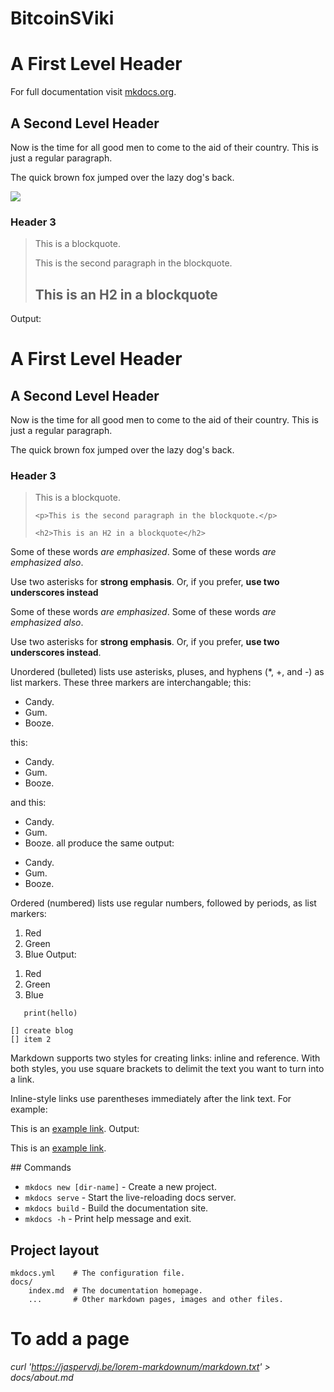 # BitcoinSViki

<!-- This line should go where you want to put your button -->
<div class="money-button"
  data-to="12873"
  data-amount="2"
  data-currency="USD"
  data-label="Donate"  data-client-identifier="1bb7b64622364fd021fb94c253331c32"data-button-id="1611208325864"
  data-button-data="{}"
  data-type="buy"
></div>
<!-- This line can go anywhere -->
<script src="https://www.moneybutton.com/moneybutton.js"></script>


A First Level Header
===

For full documentation visit [mkdocs.org](https://www.mkdocs.org).

A Second Level Header
---------------------

Now is the time for all good men to come to
the aid of their country. This is just a
regular paragraph.

The quick brown fox jumped over the lazy
dog's back.

<img src="https://wiki.bitcoinsv.io/images/a/aa/Simplified_Payment_Verification.png">

### Header 3

> This is a blockquote.
> 
> This is the second paragraph in the blockquote.
>
> ## This is an H2 in a blockquote
Output:

<h1>A First Level Header</h1>

<h2>A Second Level Header</h2>

<p>Now is the time for all good men to come to
the aid of their country. This is just a
regular paragraph.</p>

<p>The quick brown fox jumped over the lazy
dog's back.</p>

<h3>Header 3</h3>

<blockquote>
    <p>This is a blockquote.</p>

    <p>This is the second paragraph in the blockquote.</p>

    <h2>This is an H2 in a blockquote</h2>
</blockquote>

Some of these words *are emphasized*.
Some of these words _are emphasized also_.

Use two asterisks for **strong emphasis**.
Or, if you prefer, __use two underscores instead__

<p>Some of these words <em>are emphasized</em>.
Some of these words <em>are emphasized also</em>.</p>

<p>Use two asterisks for <strong>strong emphasis</strong>.
Or, if you prefer, <strong>use two underscores instead</strong>.</p>


Unordered (bulleted) lists use asterisks, pluses, and hyphens (*, +, and -) as list markers. These three markers are interchangable; this:

*   Candy.
*   Gum.
*   Booze.


this:

+   Candy.
+   Gum.
+   Booze.


and this:

-   Candy.
-   Gum.
-   Booze.
all produce the same output:

<ul>
<li>Candy.</li>
<li>Gum.</li>
<li>Booze.</li>
</ul>
Ordered (numbered) lists use regular numbers, followed by periods, as list markers:

1.  Red
2.  Green
3.  Blue
Output:

<ol>
<li>Red</li>
<li>Green</li>
<li>Blue</li>
</ol>

```
   print(hello)
```   
```
[] create blog
[] item 2
```


Markdown supports two styles for creating links: inline and reference. With both styles, you use square brackets to delimit the text you want to turn into a link.

Inline-style links use parentheses immediately after the link text. For example:

This is an [example link](http://example.com/).
Output:

<p>This is an <a href="http://example.com/">
example link</a>.</p>
## Commands

* `mkdocs new [dir-name]` - Create a new project.
* `mkdocs serve` - Start the live-reloading docs server.
* `mkdocs build` - Build the documentation site.
* `mkdocs -h` - Print help message and exit.

## Project layout

    mkdocs.yml    # The configuration file.
    docs/
        index.md  # The documentation homepage.
        ...       # Other markdown pages, images and other files.

# To add a page
 *curl 'https://jaspervdj.be/lorem-markdownum/markdown.txt' > docs/about.md*